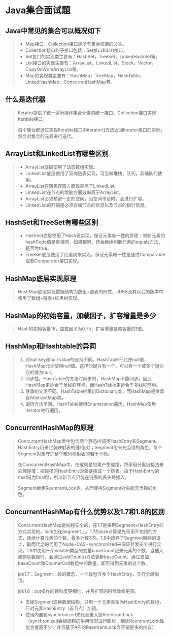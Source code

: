 # Java集合面试题

## Java中常见的集合可以概况如下

> * Map接口，Collection接口是所有集合框架的父类。
> * Collection接口的子接口包括：Set接口和List接口。
> * Set接口的实现类主要有：HashSet，TreeSet，LinkedHashSet等。
> * List接口的实现主要有：ArrayList，LinkedList，Stack，Vector，CopyOnWriteArrayList等。
> * Map的实现类主要有：HashMap，TreeMap，HashTable，LinkedHashMap，ConcurrenHashMap等。

## 什么是迭代器

> Iteratro提供了统一遍历操作集合元素的统一接口，Collection接口实现Iterable接口。
>
> 每个集合都通过实现Iterable接口中iterator()方法返回Iterator接口的实例，然后对集合的元素进行迭代。

## ArrayList和LinkedList有哪些区别

> * ArrayList底层使用了动态数组实现。
> * LinkedList底层使用了双向链表实现，可当做堆栈，队列，双端队列使用。
> * ArrayList在随机存取方面效率高于LinkedList。
> * LinkedList在节点的增删方面效率高于ArrayList。
> * ArrayList必须预留一定的空间，当空间不足时，会进行扩容。
> * LinkedList的开销是必须存储节点的信息以及节点的指针信息。

## HashSet和TreeSet有哪些区别

> * HashSet底层使用了Hash表实现，保证元素唯一性的原理：判断元素的hashCode值是否相同，如果相同，还会继续判断元素的equals方法，是否为true。
> * TreeSet底层使用了红黑树来实现，保证元素唯一性是通过Comparable或者Comparator接口实现。

## HashMap底层实现原理

> HashMap底层实现数据结构为数组+链表的形式，JDK8及其以后的版本中使用了数组+链表+红黑树实现。

## HashMap的初始容量，加载因子，扩容增量是多少

> Hash的初始容量16，加载因子为0.75，扩容增量是原容量的1倍。

## HashMap和Hashtable的异同

> 1. 对null key和null value的支持不同。HashTable不允许null值，HashMap允许使用null值。这样的键只有一个，可以有一个或多个键对应的值为null。
> 2. 同步性。HashTable的方法时同步的，HashMap不能同步。因此HashMap更适合于单线程环境，而HashTable更适合于多线程环境。
> 3. 继承的父类不同。HashTable继承自Dictionary类，而HashMap是继承自AbstractMap类。
> 4. 遍历方法不同。HashTable使用Enumeration遍历，HashMap使用Iterator进行遍历。

## ConcurrentHashMap的原理

> ConcurrentHashMap类中包含两个静态内部类HashEntry和Segment。HashEntry用来封装映射表的键/值对；Segment用来充当锁的角色，每个Segment对象守护整个散列映射表的若干个桶。
>
> 在ConcurrentHashMap中，在散列是如果产生碰撞，将采用分离链接法来处理碰撞：把碰撞的HashEntry对象链接成一个链表。由于HashEntry的next域为final型，所以新节点只能在链表的表头处插入。
>
> Segment继承ReentrantLock类，从而使得Segment对象能充当锁的角色。

## ConcurrentHashMap有什么优势以及1.7和1.8的区别

> ConcurrentHashMap是线程安全的，在1.7是采用Segment+HashEntry的方式实现的，lock加在Segment上。1.7的size计算是先采用不加锁的方式，连续计算元素的个数，最多计算3次。1.8中放弃了Segment臃肿的设计，取而代之的代用了Node+CAS+synchronized来保证并发安全进行实现，1.8中使用一个volatile类型的变量baseCount记录元素的个数，当插入或删除数据时，会通过addCount()方法更新baseCount，通过累加baseCount和CounterCell数组中的数量，即可得到元素的总个数。

> jdk1.7：Segment，段的概念，一个段包含多个HashEntry，实行分段加锁。
>
> jdk1.8：put操作的锁粒度更细化，并且扩容的时候效率更高。
>
> * 去掉Segment这种数据结构，只用一个元素类型为HashEntry的数组，只对元素HashEntry（首节点）加锁。
> * 使用内置锁synchronized来代替重入锁ReentrantLock（synchronized会根据锁的争用情况进行膨胀，相比ReentrantLock性能会提高不少，并且基于API的ReentrantLock会开销更多的内存）